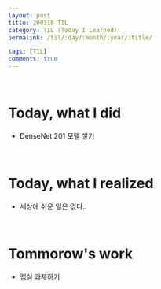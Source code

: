 ```yaml
---
layout: post
title: 200318 TIL
category: TIL (Today I Learned)
permalink: /til/:day/:month/:year/:title/

tags: [TIL]
comments: true
---
```

<br/>

# Today, what I did
- DenseNet 201 모델 쌓기

<br/>

# Today, what I realized
- 세상에 쉬운 일은 없다..

<br/>

# Tommorow's work
- 랩실 과제하기

